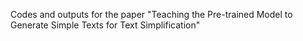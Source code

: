 Codes and outputs for the paper "Teaching the Pre-trained Model to Generate Simple Texts for Text Simplification"
